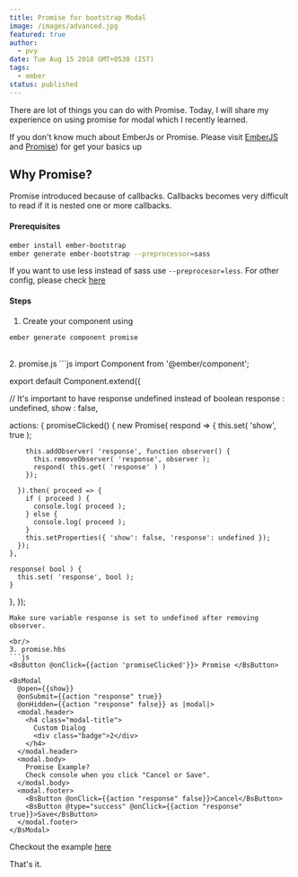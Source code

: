```yaml
---
title: Promise for bootstrap Modal
image: /images/advanced.jpg
featured: true
author:
  - pvy
date: Tue Aug 15 2018 GMT+0530 (IST)
tags:
  - ember
status: published
---
```


There are lot of things you can do with Promise. Today, I will share my experience on using promise for modal which I recently learned.

If you don't know much about EmberJs or Promise. Please visit <a href="http://emberjs.com" target="_blank">EmberJS</a> and 
<a href="https://developer.mozilla.org/en-US/docs/Web/JavaScript/Reference/Global_Objects/Promise" target="_blank">Promise</a>) for get your basics up

## Why Promise?

Promise introduced because of callbacks. Callbacks becomes very difficult to read if it is nested one or more callbacks.

#### Prerequisites

```sh
ember install ember-bootstrap
ember generate ember-bootstrap --preprocessor=sass
```

If you want to use less instead of sass use `--preprocesor=less`. For other config, please check <a href="https://www.ember-bootstrap.com/#/getting-started/setup" target="_blank">here</a>


#### Steps

1. Create your component using 
```sh
ember generate component promise
```
<br/>
2. promise.js
```js
import Component from '@ember/component';

export default Component.extend({

  // It's important to have response undefined instead of boolean
  response : undefined,
  show     : false,

  actions: {
    promiseClicked() {
      new Promise( respond => {
        this.set( 'show', true );

        this.addObserver( 'response', function observer() {
          this.removeObserver( 'response', observer );
          respond( this.get( 'response' ) )
        });

      }).then( proceed => {
        if ( proceed ) {
          console.log( proceed );
        } else {
          console.log( proceed );
        }
        this.setProperties({ 'show': false, 'response': undefined });
      });
    },

    response( bool ) {
      this.set( 'response', bool );
    }
  },
});
```
Make sure variable response is set to undefined after removing observer.

<br/>
3. promise.hbs
```js
<BsButton @onClick={{action 'promiseClicked'}}> Promise </BsButton>

<BsModal
  @open={{show}}
  @onSubmit={{action "response" true}}
  @onHidden={{action "response" false}} as |modal|>
  <modal.header>
    <h4 class="modal-title">
      Custom Dialog
      <div class="badge">2</div>
    </h4>
  </modal.header>
  <modal.body>
    Promise Example?
    Check console when you click "Cancel or Save".
  </modal.body>
  <modal.footer>
    <BsButton @onClick={{action "response" false}}>Cancel</BsButton>
    <BsButton @type="success" @onClick={{action "response" true}}>Save</BsButton>
  </modal.footer>
</BsModal>
```
Checkout the example <a href="http://localhost:4200/examples?component=promise" target="_blank">here</a>

That's it.
